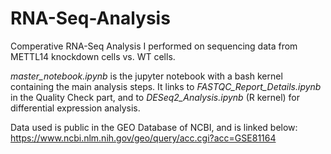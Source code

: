 # RNA-Seq-Analysis
Comperative RNA-Seq Analysis I performed on sequencing data from METTL14 knockdown cells vs. WT cells.

*master_notebook.ipynb* is the jupyter notebook with a bash kernel containing the main analysis steps. It links to *FASTQC_Report_Details.ipynb* in the Quality Check part, and to *DESeq2_Analysis.ipynb* (R kernel) for differential expression analysis.

Data used is public in the GEO Database of NCBI, and is linked below:
https://www.ncbi.nlm.nih.gov/geo/query/acc.cgi?acc=GSE81164
